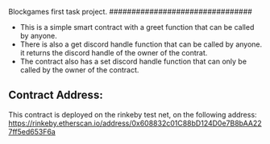 Blockgames first task project.
################################


- This is a simple smart contract with a greet function that can be called by anyone.
- There is also a get discord handle function that can be called by anyone. it returns the discord handle of the owner of the contrat.
- The contract also has a set discord handle function that can only be called by the owner of the contract. 


Contract Address:
------------------

This contract is deployed on the rinkeby test net, on the following address:
https://rinkeby.etherscan.io/address/0x608832c01C88bD124D0e7B8bAA227ff5ed653F6a
